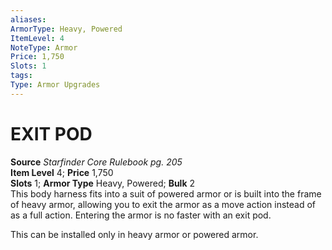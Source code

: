 ```yaml
---
aliases: 
ArmorType: Heavy, Powered
ItemLevel: 4
NoteType: Armor
Price: 1,750
Slots: 1
tags: 
Type: Armor Upgrades
---
```

# EXIT POD
**Source** _Starfinder Core Rulebook pg. 205_  
**Item Level** 4; **Price** 1,750  
**Slots** 1; **Armor Type** Heavy, Powered; **Bulk** 2  
This body harness fits into a suit of powered armor or is built into the frame of heavy armor, allowing you to exit the armor as a move action instead of as a full action. Entering the armor is no faster with an exit pod.  
  
This can be installed only in heavy armor or powered armor.